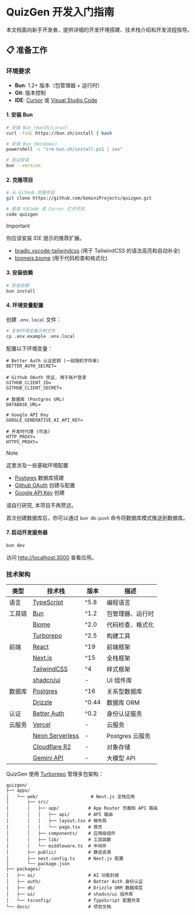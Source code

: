 # QuizGen 开发入门指南

本文档面向新手开发者，提供详细的开发环境搭建、技术栈介绍和开发流程指导。

## 📋 准备工作

### 环境要求
- **Bun**: 1.2+ 版本（包管理器 + 运行时）
- **Git**: 版本控制
- **IDE**: [Cursor](https://cursor.com) 或 [Visual Studio Code](https://code.visualstudio.com)

#### 1. 安装 Bun
```bash
# 安装 Bun (macOS/Linux)
curl -fsSL https://bun.sh/install | bash

# 安装 Bun (Windows)
powershell -c "irm bun.sh/install.ps1 | iex"

# 验证安装
bun --version
```

#### 2. 克隆项目
```bash
# 从 GitHub 克隆项目
git clone https://github.com/GeminiProjects/quizgen.git

# 使用 VSCode 或 Cursor 打开项目
code quizgen
```

> [!IMPORTANT]
> 你应该安装 IDE 提示的推荐扩展。
>   
> - [bradlc.vscode-tailwindcss](https://marketplace.visualstudio.com/items?itemName=bradlc.vscode-tailwindcss) (用于 TailwindCSS 的语法高亮和自动补全)
> - [biomejs.biome](https://marketplace.visualstudio.com/items?itemName=biomejs.biome) (用于代码检查和格式化)

#### 3. 安装依赖

```bash
# 安装依赖
bun install
```

#### 4. 环境变量配置
创建 `.env.local` 文件：
```bash
# 复制环境变量示例文件
cp .env.example .env.local
```

配置以下环境变量：
```env
# Better Auth 认证密钥 (一段随机字符串)
BETTER_AUTH_SECRET=

# Github OAuth 凭证, 用于账户登录
GITHUB_CLIENT_ID=
GITHUB_CLIENT_SECRET=

# 数据库 (Postgres URL)
DATABASE_URL=

# Google API Key
GOOGLE_GENERATIVE_AI_API_KEY=

# 开发时代理 (可选)
HTTP_PROXY=
HTTPS_PROXY=
```

> [!NOTE]
> 这里涉及一些基础环境配置
> - [Postgres](https://www.postgresql.org/) 数据库搭建
> - [Github OAuth](https://docs.github.com/en/apps/oauth-apps/building-oauth-apps/creating-an-oauth-app) 创建与配置
> - [Google API Key](https://console.cloud.google.com/apis/credentials) 创建
> 
> 请自行研究, 本项目不再赘述。
>
> 首次创建数据库后，你可以通过 `bun db:push` 命令将数据库模式推送到数据库。

#### 7. 启动开发服务器
```bash
bun dev
```

访问 [http://localhost:3000](http://localhost:3000) 查看应用。

### 技术架构

| 类型   | 技术栈                                                | 版本  | 描述             |
| ------ | ----------------------------------------------------- | ----- | ---------------- |
| 语言   | [TypeScript](https://www.typescriptlang.org/)         | ^5.8  | 编程语言         |
| 工具链 | [Bun](https://bun.sh)                                 | ^1.2  | 包管理器、运行时 |
|        | [Biome](https://biomejs.dev)                          | ^2.0  | 代码检查、格式化 |
|        | [Turborepo](https://turbo.build)                      | ^2.5  | 构建工具         |
| 前端   | [React](https://react.dev)                            | ^19   | 前端框架         |
|        | [Next.js](https://nextjs.org)                         | ^15   | 全栈框架         |
|        | [TailwindCSS](https://tailwindcss.com)                | ^4    | 样式框架         |
|        | [shadcn/ui](https://ui.shadcn.com)                    | -     | UI 组件库        |
| 数据库 | [Postgres](https://www.postgresql.org/)               | ^16   | 关系型数据库     |
|        | [Drizzle](https://orm.drizzle.team)                   | ^0.44 | 数据库 ORM       |
| 认证   | [Better Auth](https://better-auth.com)                | ^0.2  | 身份认证服务     |
| 云服务 | [Vercel](https://vercel.com)                          | -     | 云服务           |
|        | [Neon Serverless](https://neon.tech)                  | -     | Postgres 云服务  |
|        | [Cloudflare R2](https://developers.cloudflare.com/r2) | -     | 对象存储         |
|        | [Gemini API](https://ai.google.dev/gemini-api/docs)   | -     | 大模型 API       |

QuizGen 使用 [Turborepo](https://turbo.build/repo/docs) 管理多包架构：

```
quizgen/
├── apps/
│   └── web/                    # Next.js 全栈应用
│       ├── src/
│       │   ├── app/           # App Router 页面和 API 路由
│       │   │   ├── api/       # API 路由
│       │   │   ├── layout.tsx # 根布局
│       │   │   └── page.tsx   # 首页
│       │   ├── components/    # 应用级组件
│       │   ├── lib/           # 工具函数
│       │   └── middleware.ts  # 中间件
│       ├── public/            # 静态资源
│       ├── next.config.ts     # Next.js 配置
│       └── package.json
├── packages/
│   ├── ai/                    # AI 功能封装
│   ├── auth/                  # Better Auth 身份认证
│   ├── db/                    # Drizzle ORM 数据库层
│   ├── ui/                    # shadcn/ui 组件库
│   └── tsconfig/              # TypeScript 配置共享
└── docs/                      # 项目文档
```
